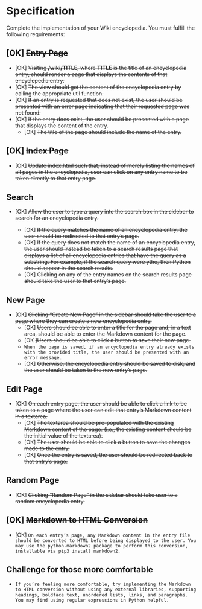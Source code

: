 # Specification

Complete the implementation of your Wiki encyclopedia. You must fulfill the following requirements:

## [OK] ~~Entry Page~~

- [OK] ~~Visiting **/wiki/TITLE**, where **TITLE** is the title of an encyclopedia entry, should render a page that displays the contents of that encyclopedia entry.~~
- [OK] ~~The view should get the content of the encyclopedia entry by calling the appropriate util function.~~
- [OK] ~~If an entry is requested that does not exist, the user should be presented with an error page indicating that their requested page was not found.~~
- [OK] ~~If the entry does exist, the user should be presented with a page that displays the content of the entry.~~
  - [OK] ~~The title of the page should include the name of the entry.~~

## [OK] ~~Index Page~~

- [OK] ~~Update index.html such that, instead of merely listing the names of all pages in the encyclopedia, user can click on any entry name to be taken directly to that entry page.~~ 

## Search

- [OK] ~~Allow the user to type a query into the search box in the sidebar to search for an encyclopedia entry.~~

  - [OK] ~~If the query matches the name of an encyclopedia entry, the user should be redirected to that entry’s page.~~
  - [OK] ~~If the query does not match the name of an encyclopedia entry, the user should instead be taken to a search results page that displays a list of all encyclopedia entries that have the query as a substring. For example, if the search query were ytho, then Python should appear in the search results.~~
  - [OK] ~~Clicking on any of the entry names on the search results page should take the user to that entry’s page.~~

## New Page

- [OK] ~~Clicking “Create New Page” in the sidebar should take the user to a page where they can create a new encyclopedia entry.~~
  - [OK] ~~Users should be able to enter a title for the page and, in a text area, should be able to enter the Markdown content for the page.~~
  - [OK ~~]Users should be able to click a button to save their new page.~~
  - `When the page is saved, if an encyclopedia entry already exists with the provided title, the user should be presented with an error message.`
  - [OK] ~~Otherwise, the encyclopedia entry should be saved to disk, and the user should be taken to the new entry’s page.~~

## Edit Page

- [OK] ~~On each entry page, the user should be able to click a link to be taken to a page where the user can edit that entry’s Markdown content in a textarea.~~
  - [OK] ~~The textarea should be pre-populated with the existing Markdown content of the page. (i.e., the existing content should be the initial value of the textarea).~~
  - [OK] ~~The user should be able to click a button to save the changes made to the entry.~~
  - [OK] ~~Once the entry is saved, the user should be redirected back to that entry’s page.~~

## Random Page

- [OK] ~~Clicking “Random Page” in the sidebar should take user to a random encyclopedia entry.~~

## [OK] ~~Markdown to HTML Conversion~~

- [OK] `On each entry’s page, any Markdown content in the entry file should be converted to HTML before being displayed to the user. You may use the python-markdown2 package to perform this conversion, installable via pip3 install markdown2.`

## Challenge for those more comfortable

- `If you’re feeling more comfortable, try implementing the Markdown to HTML conversion without using any external libraries, supporting headings, boldface text, unordered lists, links, and paragraphs. You may find using regular expressions in Python helpful.`